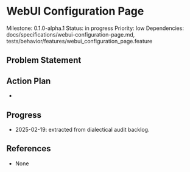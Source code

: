 # WebUI Configuration Page
Milestone: 0.1.0-alpha.1
Status: in progress
Priority: low
Dependencies: docs/specifications/webui-configuration-page.md, tests/behavior/features/webui_configuration_page.feature

## Problem Statement
<description>


## Action Plan
- <tasks>

## Progress
- 2025-02-19: extracted from dialectical audit backlog.

## References
- None
